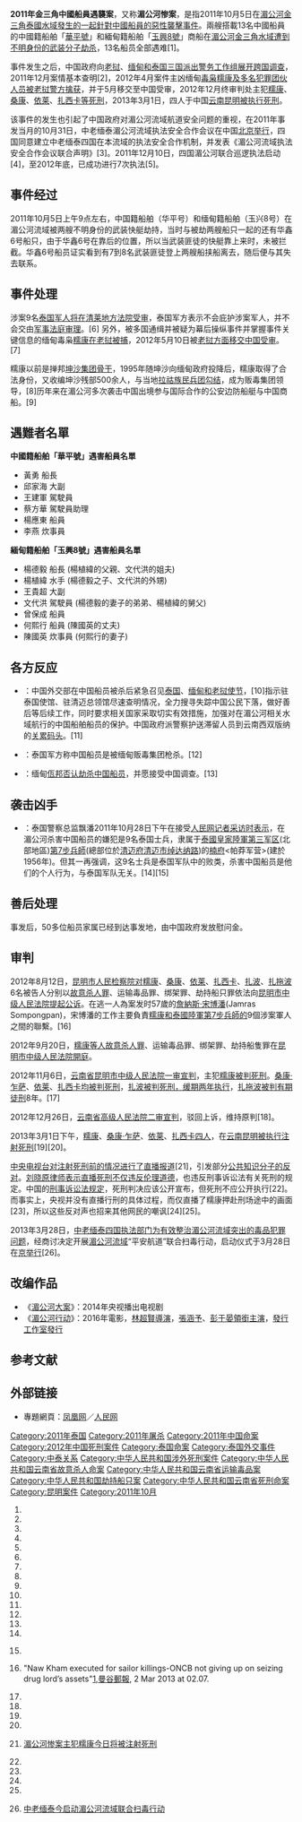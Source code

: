 **2011年金三角中國船員遇襲案**，又称**湄公河惨案**，是指2011年10月5日在[湄公河](../Page/湄公河.md "wikilink")[金三角泰國水域發生的一起針對中國船員的惡性襲擊事件](../Page/金三角.md "wikilink")。兩艘搭載13名中國船員的中國籍船舶「[華平號](https://zh.wikipedia.org/wiki/華平號 "wikilink")」和緬甸籍船舶「[玉興8號](https://zh.wikipedia.org/wiki/玉興8號 "wikilink")」商船在[湄公河](../Page/湄公河.md "wikilink")[金三角水域遭到不明身份的武装分子劫杀](../Page/金三角.md "wikilink")，13名船员全部遇难\[1\]。

事件发生之后，中国政府向[老挝](../Page/老挝.md "wikilink")、[缅甸和](https://zh.wikipedia.org/wiki/缅甸 "wikilink")[泰国三国派出警务工作组展开跨国调查](../Page/泰国.md "wikilink")，2011年12月案情基本查明\[2\]，2012年4月案件主凶缅甸[毒枭](https://zh.wikipedia.org/wiki/毒枭 "wikilink")[糯康及多名犯罪团伙人员被老挝警方擒获](../Page/糯康.md "wikilink")，并于5月移交至中国受审，2012年12月终审判处主犯[糯康](../Page/糯康.md "wikilink")、[桑康](../Page/桑康·乍薩.md "wikilink")、[依莱](https://zh.wikipedia.org/wiki/依莱 "wikilink")、[扎西卡等死刑](../Page/扎西卡.md "wikilink")，2013年3月1日，四人于中国[云南](https://zh.wikipedia.org/wiki/云南 "wikilink")[昆明被执行死刑](https://zh.wikipedia.org/wiki/昆明 "wikilink")。

该事件的发生也引起了中国政府对湄公河流域航道安全问题的重视，在2011年事发当月的10月31日，中老缅泰湄公河流域执法安全合作会议在中国[北京举行](https://zh.wikipedia.org/wiki/北京 "wikilink")，四国同意建立中老缅泰四国在本流域的执法安全合作机制，并发表《湄公河流域执法安全合作会议联合声明》\[3\]。2011年12月10日，四国湄公河联合巡逻执法启动\[4\]，至2012年底，已成功进行7次执法\[5\]。

## 事件经过

2011年10月5日上午9点左右，中国籍船舶（华平号）和缅甸籍船舶（玉兴8号）在湄公河流域被两艘不明身份的武装快艇劫持，当时与被劫两艘船只一起的还有华鑫6号船只，由于华鑫6号在靠后的位置，所以当武装匪徒的快艇靠上来时，未被拦截。华鑫6号船员证实看到有7到8名武装匪徒登上两艘船挟船离去，随后便与其失去联系。

## 事件处理

涉案9名[泰国军人将在](../Page/泰国.md "wikilink")[清莱地方法院受审](https://zh.wikipedia.org/wiki/清莱 "wikilink")，泰国军方表示不会庇护涉案军人，并不会交由[军事法庭审理](../Page/軍事法庭.md "wikilink")。\[6\]
另外，被多国通缉并被疑为幕后操纵事件并掌握事件关键信息的缅甸毒枭[糯康在](../Page/糯康.md "wikilink")[老挝被捕](../Page/老挝.md "wikilink")，2012年5月10日被[老挝方面移交](../Page/老挝.md "wikilink")[中国受审](https://zh.wikipedia.org/wiki/中国 "wikilink")。\[7\]

糯康以前是掸邦[坤沙集团骨干](https://zh.wikipedia.org/wiki/坤沙 "wikilink")，1995年随坤沙向缅甸政府投降后，糯康取得了合法身份，又收编坤沙残部500余人，与当地[拉祜族民兵团勾结](../Page/拉祜族.md "wikilink")，成为贩毒集团领导，\[8\]历年来在湄公河多次袭击中国出境参与国际合作的公安边防船艇与中国商船。\[9\]

## 遇難者名單

**中國籍船舶「華平號」遇害船員名單**

  - 黃勇 船長
  - 邱家海 大副
  - 王建軍 駕駛員
  - 蔡方華 駕駛員助理
  - 楊應東 船員
  - 李燕 炊事員

**緬甸籍船舶「玉興8號」遇害船員名單**

  - 楊德毅 船長 (楊植緯的父親、文代洪的姐夫)
  - 楊植緯 水手 (楊德毅之子、文代洪的外甥)
  - 王貴超 大副
  - 文代洪 駕駛員 (楊德毅的妻子的弟弟、楊植緯的舅父)
  - 曾保成 船員
  - 何熙行 船員 (陳國英的丈夫)
  - 陳國英 炊事員 (何熙行的妻子)

## 各方反应

  - ：中国外交部在中国船员被杀后紧急召见[泰国](../Page/泰国.md "wikilink")、[缅甸和](https://zh.wikipedia.org/wiki/缅甸 "wikilink")[老挝使节](../Page/老挝.md "wikilink")，\[10\]指示驻泰国使馆、驻清迈总领馆尽速查明情况，全力搜寻失踪中国公民下落，做好善后等后续工作，同时要求相关国家采取切实有效措施，加强对在湄公河相关水域航行的中国船舶船员的保护。中国政府派警察护送滞留人员到云南西双版纳的[关累码头](https://zh.wikipedia.org/wiki/关累码头 "wikilink")。\[11\]

  - ：泰国军方称中国船员是被缅甸贩毒集团枪杀。\[12\]

  - ：缅甸[佤邦否认劫杀中国船员](../Page/佤邦.md "wikilink")，并愿接受中国调查。\[13\]

## 袭击凶手

  - ：泰国警察总监飘潘2011年10月28日下午在接受[人民网记者采访时表示](../Page/人民网.md "wikilink")，在湄公河杀害中国船员的嫌犯是9名泰国士兵，隶属于[泰國皇家陸軍第三军区](../Page/泰國皇家陸軍.md "wikilink")(北部地區)[第7步兵師](https://zh.wikipedia.org/wiki/泰國皇家陸軍第7步兵師 "wikilink")(總部位於[清迈府](https://zh.wikipedia.org/wiki/清迈府 "wikilink")[清迈市绰达纳路](https://zh.wikipedia.org/wiki/清迈市 "wikilink"))的[楠府](https://zh.wikipedia.org/wiki/楠府 "wikilink")<帕莽军营>(建於1956年)。但其一再强调，这9名士兵是泰国军队中的败类，杀害中国船员是他们的个人行为，与泰国军队无关。\[14\]\[15\]

## 善后处理

事发后，50多位船员家属已经到达事发地，由中国政府发放慰问金。

## 审判

2012年8月12日，[昆明市](../Page/昆明市.md "wikilink")[人民检察院对](https://zh.wikipedia.org/wiki/雲南省人民檢察院列表 "wikilink")[糯康](../Page/糯康.md "wikilink")、[桑康](https://zh.wikipedia.org/wiki/桑康·乍萨 "wikilink")、[依莱](https://zh.wikipedia.org/wiki/依莱 "wikilink")、[扎西卡](../Page/扎西卡.md "wikilink")、[扎波](https://zh.wikipedia.org/wiki/扎波 "wikilink")、[扎拖波](../Page/扎拖波.md "wikilink")6名被告人分别以[故意杀人罪](https://zh.wikipedia.org/wiki/故意杀人罪 "wikilink")、运输毒品罪、绑架罪、劫持船只罪依法向[昆明市中级人民法院提起公诉](https://zh.wikipedia.org/wiki/雲南省昆明市中級人民法院 "wikilink")。在逃一人為案发时57歲的[詹納斯·宋博潘](https://zh.wikipedia.org/wiki/詹納斯·宋博潘 "wikilink")(Jamras
Sompongpan)，宋博潘的工作主要負責[糯康和](../Page/糯康.md "wikilink")[泰國陸軍](https://zh.wikipedia.org/wiki/泰國陸軍 "wikilink")[第7步兵師的](https://zh.wikipedia.org/wiki/第7步兵師 "wikilink")9個涉案軍人之間的聯繫。\[16\]

2012年9月20日，[糯康等人](../Page/糯康.md "wikilink")[故意杀人罪](https://zh.wikipedia.org/wiki/故意杀人罪 "wikilink")、运输毒品罪、绑架罪、劫持船隻罪在[昆明市中级人民法院開庭](https://zh.wikipedia.org/wiki/雲南省昆明市中級人民法院 "wikilink")。

2012年11月6日，[云南省昆明市中级人民法院一审宣判](../Page/云南省昆明市中级人民法院.md "wikilink")，主犯[糯康被判死刑](../Page/糯康.md "wikilink")。[桑康·乍萨](https://zh.wikipedia.org/wiki/桑康·乍萨 "wikilink")、[依莱](https://zh.wikipedia.org/wiki/依莱 "wikilink")、[扎西卡均被判死刑](../Page/扎西卡.md "wikilink")，[扎波被判](https://zh.wikipedia.org/wiki/扎波 "wikilink")[死刑，缓期两年执行](https://zh.wikipedia.org/wiki/死刑緩期執行 "wikilink")，[扎拖波被判有期徒刑](../Page/扎拖波.md "wikilink")8年。\[17\]

2012年12月26日，[云南省高级人民法院二审宣判](../Page/云南省高级人民法院.md "wikilink")，驳回上诉，维持原判\[18\]。

2013年3月1日下午，[糯康](../Page/糯康.md "wikilink")、[桑康·乍萨](https://zh.wikipedia.org/wiki/桑康·乍萨 "wikilink")、[依莱](https://zh.wikipedia.org/wiki/依莱 "wikilink")、[扎西卡四人](../Page/扎西卡.md "wikilink")，在[云南](https://zh.wikipedia.org/wiki/云南 "wikilink")[昆明被执行](https://zh.wikipedia.org/wiki/昆明 "wikilink")[注射死刑](../Page/注射死刑.md "wikilink")\[19\]\[20\]。

[中央电视台对注射死刑前的情况进行了直播报道](https://zh.wikipedia.org/wiki/中央电视台 "wikilink")\[21\]，引发部分[公共知识分子的反对](../Page/公共知识分子.md "wikilink")。[刘晓原律师表示直播死刑不仅违反伦理道德](https://zh.wikipedia.org/wiki/刘晓原 "wikilink")，也违反刑事诉讼法有关死刑的规定。中国的[刑事诉讼法规定](https://zh.wikipedia.org/wiki/刑事诉讼法 "wikilink")，死刑判决应该公开宣布，但死刑不应公开执行\[22\]。而事实上，央视并没有直播行刑的具体过程，而仅直播了糯康押赴刑场途中的画面\[23\]，所以这些反对声也招来其他网民的嘲讽\[24\]\[25\]。

2013年3月28日，[中](https://zh.wikipedia.org/wiki/中華人民共和國 "wikilink")[老](../Page/老挝.md "wikilink")[缅](https://zh.wikipedia.org/wiki/緬甸 "wikilink")[泰四国执法部门为有效整治](https://zh.wikipedia.org/wiki/泰國 "wikilink")[湄公河流域突出的毒品犯罪问题](../Page/湄公河.md "wikilink")，经商讨决定开展[湄公河流域](../Page/湄公河.md "wikilink")“平安航道”联合扫毒行动，启动仪式于3月28日在[京举行](https://zh.wikipedia.org/wiki/北京 "wikilink")\[26\]。

## 改编作品

  - 《[湄公河大案](../Page/湄公河大案.md "wikilink")》：2014年央视播出电视剧
  - 《[湄公河行动](https://zh.wikipedia.org/wiki/湄公河行动 "wikilink")》：2016年電影，[林超賢導演](../Page/林超賢.md "wikilink")，[張涵予](https://zh.wikipedia.org/wiki/張涵予 "wikilink")、[彭于晏領銜主演](../Page/彭于晏.md "wikilink")，[發行工作室發行](../Page/發行工作室.md "wikilink")

## 参考文献

## 外部链接

  - 專題網頁：[凤凰网](http://news.ifeng.com/mainland/special/zgchuanyuanbeisha)／[人民网](http://society.people.com.cn/GB/223276/203009/243003/)

[Category:2011年泰国](https://zh.wikipedia.org/wiki/Category:2011年泰国 "wikilink")
[Category:2011年屠杀](https://zh.wikipedia.org/wiki/Category:2011年屠杀 "wikilink")
[Category:2011年中国命案](https://zh.wikipedia.org/wiki/Category:2011年中国命案 "wikilink")
[Category:2012年中国死刑案件](https://zh.wikipedia.org/wiki/Category:2012年中国死刑案件 "wikilink")
[Category:泰国命案](https://zh.wikipedia.org/wiki/Category:泰国命案 "wikilink")
[Category:泰国外交事件](https://zh.wikipedia.org/wiki/Category:泰国外交事件 "wikilink")
[Category:中泰关系](https://zh.wikipedia.org/wiki/Category:中泰关系 "wikilink")
[Category:中华人民共和国涉外死刑案件](https://zh.wikipedia.org/wiki/Category:中华人民共和国涉外死刑案件 "wikilink")
[Category:中华人民共和国云南省故意杀人命案](https://zh.wikipedia.org/wiki/Category:中华人民共和国云南省故意杀人命案 "wikilink")
[Category:中华人民共和国云南省运输毒品案](https://zh.wikipedia.org/wiki/Category:中华人民共和国云南省运输毒品案 "wikilink")
[Category:中华人民共和国劫持船只案](https://zh.wikipedia.org/wiki/Category:中华人民共和国劫持船只案 "wikilink")
[Category:中华人民共和国云南省死刑命案](https://zh.wikipedia.org/wiki/Category:中华人民共和国云南省死刑命案 "wikilink")
[Category:昆明案件](https://zh.wikipedia.org/wiki/Category:昆明案件 "wikilink")
[Category:2011年10月](https://zh.wikipedia.org/wiki/Category:2011年10月 "wikilink")

1.

2.

3.

4.
5.

6.

7.

8.

9.

10.

11.

12.

13.

14.

15. [](http://www.bbc.com/zhongwen/simp/chinese_news/2011/10/111028_china_thailand_mekong.shtml)

16. "Naw Kham executed for sailor killings-ONCB not giving up on seizing
    drug lord’s
    assets"[1](http://www.bangkokpost.com/news/crimes/338418/naw-kham-executed-for-sailor-killings),[曼谷郵報](../Page/曼谷郵報.md "wikilink"),
    2 Mar 2013 at 02.07.

17.

18.

19.

20.

21. [湄公河惨案主犯糯康今日将被注射死刑](http://www.guancha.cn/Neighbors/2013_03_01_129003.shtml)

22.

23.

24.

25.

26. [中老缅泰今启动湄公河流域联合扫毒行动](http://news.sina.com.cn/c/2013-03-28/145026669935.shtml)